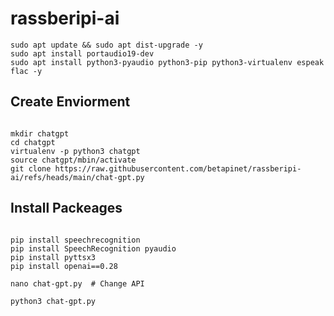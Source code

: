 # rassberipi-ai

```
sudo apt update && sudo apt dist-upgrade -y
sudo apt install portaudio19-dev
sudo apt install python3-pyaudio python3-pip python3-virtualenv espeak flac -y
```
## Create Enviorment

```

mkdir chatgpt
cd chatgpt
virtualenv -p python3 chatgpt
source chatgpt/mbin/activate
git clone https://raw.githubusercontent.com/betapinet/rassberipi-ai/refs/heads/main/chat-gpt.py

```

## Install Packeages

```

pip install speechrecognition
pip install SpeechRecognition pyaudio
pip install pyttsx3
pip install openai==0.28

```

```
nano chat-gpt.py  # Change API

python3 chat-gpt.py

```



